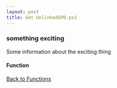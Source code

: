 ```yaml
---
layout: post
title: Get-UnlinkedGPO.ps1
---
```


### something exciting

Some information about the exciting thing

#### Function

<script async src="https://gist-it.appspot.com/github.com/BanterBoy/scripts-blog/blob/master/PowerShell/functions/activeDirectory/Get-UnlinkedGPO.ps1" crossorigin="anonymous"></script>

<a href="/menu/_pages/functions.html">Back to Functions</a>
